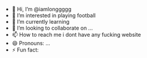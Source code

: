 - 👋 Hi, I’m @iamlonggggg
- 👀 I’m interested in playing football
- 🌱 I’m currently learning 
- 💞️ I’m looking to collaborate on ...
- 📫 How to reach me i dont have any fucking website
- 😄 Pronouns: ...
- ⚡ Fun fact: 

<!---
iamlonggggg/iamlonggggg is a ✨ special ✨ repository because its `README.md` (this file) appears on your GitHub profile.
You can click the Preview link to take a look at your changes.
--->
